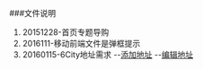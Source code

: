 ###文件说明

1. 20151228-首页专题导购
2. 2016111-移动前端文件是弹框提示
3. 20160115-6City地址需求
   --[添加地址](http://ksycode.github.io/PanliProject/20160115/Address_Add.html)
   --[编辑地址](http://ksycode.github.io/PanliProject/20160115/index.html)
